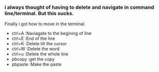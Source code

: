 ### i always thought of having to delete and navigate in command line/terminal. But this sucks. 
Finally i got how to move in the terminal.

- ctrl+A :Naviagate to the begining of line
- ctrl+E :End of the line
- ctrl+K :Delete till the cursor
- ctrl+W :Delete the word
- ctrl+u :Delete the whole line
- pbcopy :get the copy
- pbpaste :Make the paste




